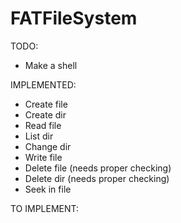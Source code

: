 # FATFileSystem

TODO:
- Make a shell

IMPLEMENTED:
- Create file
- Create dir
- Read file
- List dir
- Change dir
- Write file
- Delete file (needs proper checking)
- Delete dir (needs proper checking)
- Seek in file

TO IMPLEMENT:


